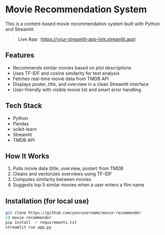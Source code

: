 # Movie Recommendation System

This is a content-based movie recommendation system built with Python and Streamlit.

> **Live App**: (https://your-streamlit-app-link.streamlit.app)

## Features
- Recommends similar movies based on plot descriptions
- Uses TF-IDF and cosine similarity for text analysis
- Fetches real-time movie data from TMDB API
- Displays poster, title, and overview in a clean Streamlit interface
- User-friendly with visible movie list and smart error handling

## Tech Stack
- Python
- Pandas
- scikit-learn
- Streamlit
- TMDB API

## How It Works
1. Pulls movie data (title, overview, poster) from TMDB
2. Cleans and vectorizes overviews using TF-IDF
3. Computes similarity between movies
4. Suggests top 5 similar movies when a user enters a film name

## Installation (for local use)
```bash
git clone https://github.com/yourusername/movie-recommender
cd movie-recommender
pip install -r requirements.txt
streamlit run app.py
